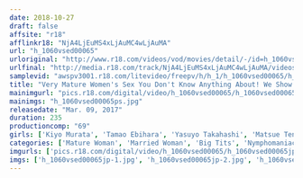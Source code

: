 ```yaml
---
date: 2018-10-27
draft: false
affsite: "r18"
afflinkr18: "NjA4LjEuMS4xLjAuMC4wLjAuMA"
url: "h_1060vsed00065"
urloriginal: "http://www.r18.com/videos/vod/movies/detail/-/id=h_1060vsed00065"
urlfinal: "http://media.r18.com/track/NjA4LjEuMS4xLjAuMC4wLjAuMA/videos/vod/movies/detail/-/id=h_1060vsed00065"
samplevid: "awspv3001.r18.com/litevideo/freepv/h/h_1/h_1060vsed00065/h_1060vsed00065_dmb_w.mp4"
title: "Very Mature Women's Sex You Don't Know Anything About! We Show It All!!"
mainimgurl: "pics.r18.com/digital/video/h_1060vsed00065/h_1060vsed00065ps.jpg"
mainimgs: "h_1060vsed00065ps.jpg"
releasedate: "Mar. 09, 2017"
duration: 235
productioncomp: "69"
girls: ['Kiyo Murata', 'Tamao Ebihara', 'Yasuyo Takahashi', 'Matsue Tenma', 'Chie Kanda', 'Kazumi Yamamoto']
categories: ['Mature Woman', 'Married Woman', 'Big Tits', 'Nymphomaniac', 'Creampie', 'Over 4 Hours']
imgurls: ['pics.r18.com/digital/video/h_1060vsed00065/h_1060vsed00065jp-1.jpg', 'pics.r18.com/digital/video/h_1060vsed00065/h_1060vsed00065jp-2.jpg', 'pics.r18.com/digital/video/h_1060vsed00065/h_1060vsed00065jp-3.jpg', 'pics.r18.com/digital/video/h_1060vsed00065/h_1060vsed00065jp-4.jpg', 'pics.r18.com/digital/video/h_1060vsed00065/h_1060vsed00065jp-5.jpg', 'pics.r18.com/digital/video/h_1060vsed00065/h_1060vsed00065jp-6.jpg', 'pics.r18.com/digital/video/h_1060vsed00065/h_1060vsed00065jp-7.jpg', 'pics.r18.com/digital/video/h_1060vsed00065/h_1060vsed00065jp-8.jpg', 'pics.r18.com/digital/video/h_1060vsed00065/h_1060vsed00065jp-9.jpg', 'pics.r18.com/digital/video/h_1060vsed00065/h_1060vsed00065jp-10.jpg', 'pics.r18.com/digital/video/h_1060vsed00065/h_1060vsed00065jp-11.jpg', 'pics.r18.com/digital/video/h_1060vsed00065/h_1060vsed00065jp-12.jpg', 'pics.r18.com/digital/video/h_1060vsed00065/h_1060vsed00065jp-13.jpg', 'pics.r18.com/digital/video/h_1060vsed00065/h_1060vsed00065jp-14.jpg', 'pics.r18.com/digital/video/h_1060vsed00065/h_1060vsed00065jp-15.jpg', 'pics.r18.com/digital/video/h_1060vsed00065/h_1060vsed00065jp-16.jpg', 'pics.r18.com/digital/video/h_1060vsed00065/h_1060vsed00065jp-17.jpg', 'pics.r18.com/digital/video/h_1060vsed00065/h_1060vsed00065jp-18.jpg', 'pics.r18.com/digital/video/h_1060vsed00065/h_1060vsed00065jp-19.jpg', 'pics.r18.com/digital/video/h_1060vsed00065/h_1060vsed00065jp-20.jpg']
imgs: ['h_1060vsed00065jp-1.jpg', 'h_1060vsed00065jp-2.jpg', 'h_1060vsed00065jp-3.jpg', 'h_1060vsed00065jp-4.jpg', 'h_1060vsed00065jp-5.jpg', 'h_1060vsed00065jp-6.jpg', 'h_1060vsed00065jp-7.jpg', 'h_1060vsed00065jp-8.jpg', 'h_1060vsed00065jp-9.jpg', 'h_1060vsed00065jp-10.jpg', 'h_1060vsed00065jp-11.jpg', 'h_1060vsed00065jp-12.jpg', 'h_1060vsed00065jp-13.jpg', 'h_1060vsed00065jp-14.jpg', 'h_1060vsed00065jp-15.jpg', 'h_1060vsed00065jp-16.jpg', 'h_1060vsed00065jp-17.jpg', 'h_1060vsed00065jp-18.jpg', 'h_1060vsed00065jp-19.jpg', 'h_1060vsed00065jp-20.jpg']
---
```

